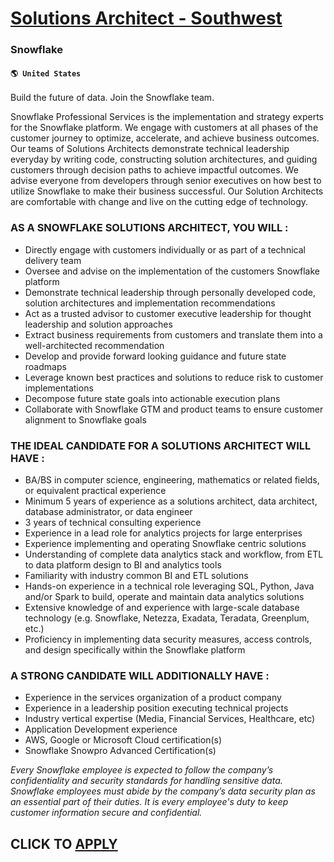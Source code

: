 # [Solutions Architect - Southwest](https://www.remotewlb.com/apply/solutions-architect-southwest-65135)  
### Snowflake  
#### `🌎 United States`  

Build the future of data. Join the Snowflake team.

Snowflake Professional Services is the implementation and strategy experts for the Snowflake platform. We engage with customers at all phases of the customer journey to optimize, accelerate, and achieve business outcomes. Our teams of Solutions Architects demonstrate technical leadership everyday by writing code, constructing solution architectures, and guiding customers through decision paths to achieve impactful outcomes. We advise everyone from developers through senior executives on how best to utilize Snowflake to make their business successful. Our Solution Architects are comfortable with change and live on the cutting edge of technology.

### AS A SNOWFLAKE SOLUTIONS ARCHITECT, YOU WILL :

  * Directly engage with customers individually or as part of a technical delivery team
  * Oversee and advise on the implementation of the customers Snowflake platform 
  * Demonstrate technical leadership through personally developed code, solution architectures and implementation recommendations
  * Act as a trusted advisor to customer executive leadership for thought leadership and solution approaches
  * Extract business requirements from customers and translate them into a well-architected recommendation
  * Develop and provide forward looking guidance and future state roadmaps
  * Leverage known best practices and solutions to reduce risk to customer implementations
  * Decompose future state goals into actionable execution plans
  * Collaborate with Snowflake GTM and product teams to ensure customer alignment to Snowflake goals

### THE IDEAL CANDIDATE FOR A SOLUTIONS ARCHITECT WILL HAVE :

  * BA/BS in computer science, engineering, mathematics or related fields, or equivalent practical experience
  * Minimum 5 years of experience as a solutions architect, data architect, database administrator, or data engineer
  * 3 years of technical consulting experience
  * Experience in a lead role for analytics projects for large enterprises 
  * Experience implementing and operating Snowflake centric solutions
  * Understanding of complete data analytics stack and workflow, from ETL to data platform design to BI and analytics tools
  * Familiarity with industry common BI and ETL solutions
  * Hands-on experience in a technical role leveraging SQL, Python, Java and/or Spark to build, operate and maintain data analytics solutions
  * Extensive knowledge of and experience with large-scale database technology (e.g. Snowflake, Netezza, Exadata, Teradata, Greenplum, etc.)
  * Proficiency in implementing data security measures, access controls, and design specifically within the Snowflake platform

### A STRONG CANDIDATE WILL ADDITIONALLY HAVE :

  * Experience in the services organization of a product company
  * Experience in a leadership position executing technical projects
  * Industry vertical expertise (Media, Financial Services, Healthcare, etc)
  * Application Development experience
  * AWS, Google or Microsoft Cloud certification(s)
  * Snowflake Snowpro Advanced Certification(s)

_Every Snowflake employee is expected to follow the company’s confidentiality and security standards for handling sensitive data. Snowflake employees must abide by the company’s data security plan as an essential part of their duties. It is every employee's duty to keep customer information secure and confidential._

  
## CLICK TO [APPLY](https://www.remotewlb.com/apply/solutions-architect-southwest-65135)

